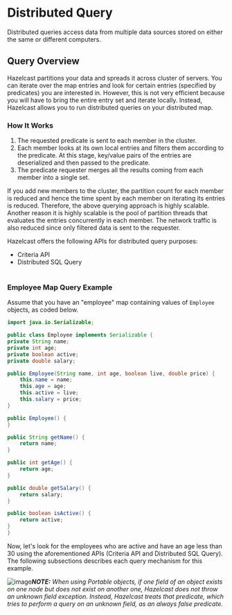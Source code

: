 

# Distributed Query

Distributed queries access data from multiple data sources stored on either the same or different computers.

## Query Overview


Hazelcast partitions your data and spreads it across cluster of servers. You can iterate over the map entries and look for certain entries (specified by predicates) you are interested in. However, this is not very efficient because you will have to bring the entire entry set and iterate locally. Instead, Hazelcast allows you to run distributed queries on your distributed map.


### How It Works

1.	The requested predicate is sent to each member in the cluster.
2.	Each member looks at its own local entries and filters them according to the predicate. At this stage, key/value pairs of the entries are deserialized and then passed to the predicate.
3.	The predicate requester merges all the results coming from each member into a single set.

If you add new members to the cluster, the partition count for each member is reduced and hence the time spent by each member on iterating its entries is reduced. Therefore, the above querying approach is highly scalable. Another reason it is highly scalable is the pool of partition threads that evaluates the entries concurrently in each member. The network traffic is also reduced since only filtered data is sent to the requester.

Hazelcast offers the following APIs for distributed query purposes:

- Criteria API
- Distributed SQL Query
<br></br>


### Employee Map Query Example

Assume that you have an "employee" map containing values of `Employee` objects, as coded below.

```java
import java.io.Serializable;

public class Employee implements Serializable {
private String name;
private int age;
private boolean active;
private double salary;

public Employee(String name, int age, boolean live, double price) {
    this.name = name;
    this.age = age;
    this.active = live;
    this.salary = price;
}

public Employee() {
}

public String getName() {
    return name;
}

public int getAge() {
    return age;
}

public double getSalary() {
    return salary;
}

public boolean isActive() {
    return active;
}
}
```

Now, let's look for the employees who are active and have an age less than 30 using the aforementioned APIs (Criteria API and Distributed SQL Query). The following subsections describes each query mechanism for this example.

![image](images/NoteSmall.jpg)***NOTE:*** *When using Portable objects, if one field of an object exists on one node but does not exist on another one, Hazelcast does not throw an unknown field exception.
Instead, Hazelcast treats that predicate, which tries to perform a query on an unknown field, as an always false predicate.*


